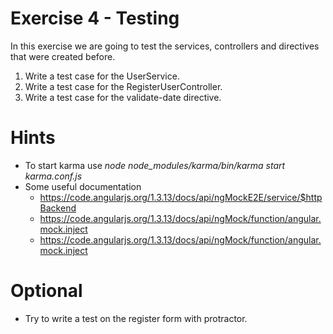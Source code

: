 Exercise 4 - Testing
=============
In this exercise we are going to test the services, controllers and directives that were created before.

1. Write a test case for the UserService.
1. Write a test case for the RegisterUserController.
1. Write a test case for the validate-date directive.

Hints
======
- To start karma use _node node_modules/karma/bin/karma start karma.conf.js_
- Some useful documentation
    - https://code.angularjs.org/1.3.13/docs/api/ngMockE2E/service/$httpBackend
    - https://code.angularjs.org/1.3.13/docs/api/ngMock/function/angular.mock.inject
    - https://code.angularjs.org/1.3.13/docs/api/ngMock/function/angular.mock.inject

Optional
========
- Try to write a test on the register form with protractor.